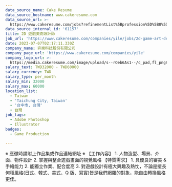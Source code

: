 ```yaml
---
data_source_name: Cake Resume
data_source_hostname: www.cakeresume.com
data_source_url: >-
  https://www.cakeresume.com/jobs?refinementList%5Bprofession%5D%5B0%5D=game-production&range%5Bsalary_range%5D%5Bmin%5D=100000
data_source_internal_id: '61157'
title: 2D 遊戲美術設計師
job_url: 'https://www.cakeresume.com/companies/yile/jobs/2d-game-art-designer'
date: 2023-07-07T02:17:11.330Z
company_name: 弈樂科技股份有限公司
company_page_url: 'https://www.cakeresume.com/companies/yile'
company_logo_url: >-
  https://media.cakeresume.com/image/upload/s--rOeb6As1--/c_pad,fl_png8,h_200,w_200/v1638436925/sbm0h46brjypgpd3n1fm.png
salary_text: TWD32000 - TWD60000
salary_currency: TWD
salary_type: per_month
salary_min: 32000
salary_max: 60000
location_list:
  - Taiwan
  - 'Taichung City, Taiwan'
  - '台中市, 台灣'
  - 台灣
job_tags:
  - Adobe Photoshop
  - Illustrator
badges:
  - Game Production

---
```


※ 應徵時請附上作品集或作品連結網址 ※ 【工作內容】 1. 人物造型、場景、介面、物件設計 2. 掌握與整合遊戲畫面的視覺風格 【特質需求】 1. 具優良的審美 & 手繪能力 2. 能獨立作業、配合度高 3. 對遊戲設計有極大興趣及熱忱，不論是擅長何種風格(日式、韓式、美式、Q 版、寫實)皆是我們網羅的對象，能自由轉換風格更佳。